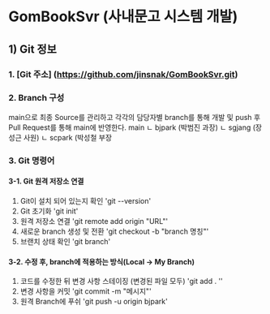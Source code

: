 # GomBookSvr (사내문고 시스템 개발)

## 1) Git 정보
### 1. **[Git 주소]** (https://github.com/jinsnak/GomBookSvr.git)
### 2. **Branch 구성**
main으로 최종 Source를 관리하고 각각의 담당자별 branch를 통해 개발 및 push 후 Pull Request를 통해 main에 반영한다.
main
ㄴ  bjpark (박범진 과장)
ㄴ  sgjang (장성근 사원)
ㄴ  scpark (박성철 부장
### 3. Git 명령어
#### 3-1. Git 원격 저장소 연결
1. Git이 설치 되어 있는지 확인
'git --version' 
2. Git 초기화
'git init'
3. 원격 저장소 연결
'git remote add origin "URL"'
4. 새로운 branch 생성 및 전환 
'git checkout -b "branch 명칭"'
5. 브랜치 상태 확인
'git branch'
#### 3-2. 수정 후, branch에 적용하는 방식(Local -> My Branch)
1. 코드를 수정한 뒤 변경 사항 스테이징 (변경된 파일 모두)
'git add . ''
2. 변경 사항을 커밋 
'git commit -m "메시지"'
3. 원격 Branch에 푸쉬
'git push -u origin bjpark'